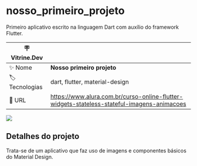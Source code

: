 # nosso_primeiro_projeto

Primeiro aplicativo escrito na linguagem Dart com auxílio do framework Flutter.

| :placard: Vitrine.Dev |                                                                                            |
|-----------------------|--------------------------------------------------------------------------------------------|
| :sparkles: Nome       | **Nosso primeiro projeto**                                                                 |
| :label: Tecnologias   | dart, flutter, material-design                                                             |
| :rocket: URL          | https://www.alura.com.br/curso-online-flutter-widgets-stateless-stateful-imagens-animacoes |

<!-- Inserir imagem com a #vitrinedev ao final do link -->
![](https://www.alura.com.br/assets/api/cursos/flutter-widgets-stateless-stateful-imagens-animacoes.svg#vitrinedev)

## Detalhes do projeto

Trata-se de um aplicativo que faz uso de imagens e componentes básicos do Material Design.

